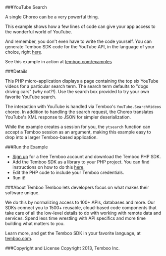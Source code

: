 ###YouTube Search

A single Choreo can be a very powerful thing.

This example shows how a few lines of code can give your app access to the wonderful world of YouTube. 

And remember, you don't even have to write the code yourself. You can generate Temboo SDK code for the YouTube API, in the language of your choice, right [here](https://live.temboo.com/library/Library/YouTube/). 

See this example in action at [temboo.com/examples](https://temboo.com/examples)

###Details

This PHP micro-application displays a page containing the top six YouTube videos for a particular search term. The search term defaults to "dogs driving cars" (why not?!). Use the search box provided to try your own favorite YouTube search. 

The interaction with YouTube is handled via Temboo's `YouTube.SearchVideos` choreo. In addition to handling the search request, the Choreo translates YouTube's XML response to JSON for simpler deserialization.

While the example creates a session for you, the `ytsearch` function can accept a Temboo session as an argument, making this example easy to drop into a larger Temboo-based application. 

###Run the Example

* [Sign up](https://www.temboo.com) for a free Temboo account and download the Temboo PHP SDK.
* Add the Temboo SDK as a library to your PHP project. You can find instructions on how to do this [here](https://www.temboo.com/public/support/getting-started).
* Edit the PHP code to include your Temboo credentials. 
* Run it!

###About Temboo
Temboo lets developers focus on what makes their software unique. 

We do this by normalizing access to 100+ APIs, databases and more. Our SDKs connect you to 1500+ reusable, cloud-based code components that take care of all the low-level details to do with working with remote data and services. Spend less time wrestling with API specifics and more time building what matters to you.   

Learn more, and get the Temboo SDK in your favorite language, at [temboo.com](https://temboo.com).

###Copyright and License
Copyright 2013, Temboo Inc.
